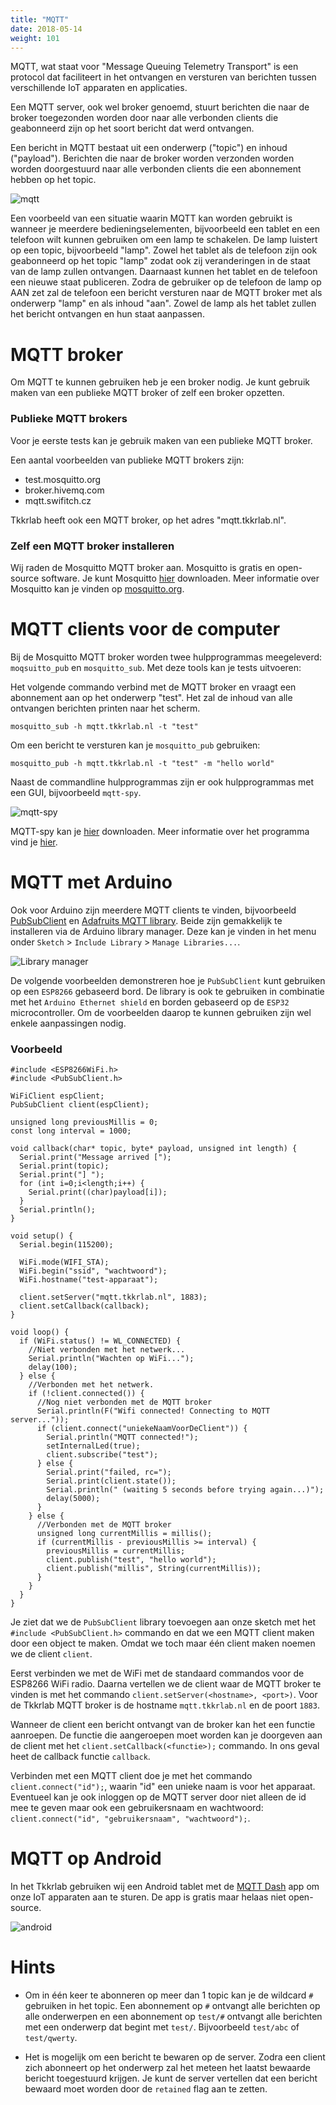 ```yaml
---
title: "MQTT"
date: 2018-05-14
weight: 101
---
```


MQTT, wat staat voor "Message Queuing Telemetry Transport" is een protocol dat faciliteert in het ontvangen en versturen van berichten tussen verschillende IoT apparaten en applicaties.

Een MQTT server, ook wel broker genoemd, stuurt berichten die naar de broker toegezonden worden door naar alle verbonden clients die geabonneerd zijn op het soort bericht dat werd ontvangen.

Een bericht in MQTT bestaat uit een onderwerp ("topic") en inhoud ("payload"). Berichten die naar de broker worden verzonden worden worden doorgestuurd naar alle verbonden clients die een abonnement hebben op het topic.

![mqtt](images/mqtt.svg)

Een voorbeeld van een situatie waarin MQTT kan worden gebruikt is wanneer je meerdere bedieningselementen, bijvoorbeeld een tablet en een telefoon wilt kunnen gebruiken om een lamp te schakelen. De lamp luistert op een topic, bijvoorbeeld "lamp". Zowel het tablet als de telefoon zijn ook geabonneerd op het topic "lamp" zodat ook zij veranderingen in de staat van de lamp zullen ontvangen. Daarnaast kunnen het tablet en de telefoon een nieuwe staat publiceren. Zodra de gebruiker op de telefoon de lamp op AAN zet zal de telefoon een bericht versturen naar de MQTT broker met als onderwerp "lamp" en als inhoud "aan". Zowel de lamp als het tablet zullen het bericht ontvangen en hun staat aanpassen.

# MQTT broker

Om MQTT te kunnen gebruiken heb je een broker nodig. Je kunt gebruik maken van een publieke MQTT broker of zelf een broker opzetten.

### Publieke MQTT brokers

Voor je eerste tests kan je gebruik maken van een publieke MQTT broker.

Een aantal voorbeelden van publieke MQTT brokers zijn:

 - test.mosquitto.org
 - broker.hivemq.com
 - mqtt.swifitch.cz
 
Tkkrlab heeft ook een MQTT broker, op het adres "mqtt.tkkrlab.nl".

### Zelf een MQTT broker installeren

Wij raden de Mosquitto MQTT broker aan. Mosquitto is gratis en open-source software. Je kunt Mosquitto [hier](https://mosquitto.org/download/) downloaden. Meer informatie over Mosquitto kan je vinden op [mosquitto.org](https://mosquitto.org/).

# MQTT clients voor de computer

Bij de Mosquitto MQTT broker worden twee hulpprogrammas meegeleverd: `moqsuitto_pub` en `mosquitto_sub`. Met deze tools kan je tests uitvoeren:

Het volgende commando verbind met de MQTT broker en vraagt een abonnement aan op het onderwerp "test". Het zal de inhoud van alle ontvangen berichten printen naar het scherm.

```
mosquitto_sub -h mqtt.tkkrlab.nl -t "test"
```

Om een bericht te versturen kan je `mosquitto_pub` gebruiken:

```
mosquitto_pub -h mqtt.tkkrlab.nl -t "test" -m "hello world"
```

Naast de commandline hulpprogrammas zijn er ook hulpprogrammas met een GUI, bijvoorbeeld `mqtt-spy`. 

![mqtt-spy](images/mqtt-spy.png)

MQTT-spy kan je [hier](https://github.com/eclipse/paho.mqtt-spy/wiki/Downloads) downloaden. Meer informatie over het programma vind je [hier](https://github.com/eclipse/paho.mqtt-spy/wiki/GettingStarted).

# MQTT met Arduino

Ook voor Arduino zijn meerdere MQTT clients te vinden, bijvoorbeeld [PubSubClient](https://github.com/knolleary/pubsubclient) en [Adafruits MQTT library](https://github.com/adafruit/Adafruit_MQTT_Library). Beide zijn gemakkelijk te installeren via de Arduino library manager. Deze kan je vinden in het menu onder `Sketch` > `Include Library` > `Manage Libraries...`.

![Library manager](images/library-manager.png)

De volgende voorbeelden demonstreren hoe je `PubSubClient` kunt gebruiken op een `ESP8266` gebaseerd bord. De library is ook te gebruiken in combinatie met het `Arduino Ethernet shield` en borden gebaseerd op de `ESP32` microcontroller. Om de voorbeelden daarop te kunnen gebruiken zijn wel enkele aanpassingen nodig.

### Voorbeeld

```
#include <ESP8266WiFi.h>
#include <PubSubClient.h>

WiFiClient espClient;
PubSubClient client(espClient);

unsigned long previousMillis = 0;
const long interval = 1000;

void callback(char* topic, byte* payload, unsigned int length) {
  Serial.print("Message arrived [");
  Serial.print(topic);
  Serial.print("] ");
  for (int i=0;i<length;i++) {
    Serial.print((char)payload[i]);
  }
  Serial.println();
}

void setup() {
  Serial.begin(115200);
  
  WiFi.mode(WIFI_STA);
  WiFi.begin("ssid", "wachtwoord");
  WiFi.hostname("test-apparaat");
  
  client.setServer("mqtt.tkkrlab.nl", 1883);
  client.setCallback(callback);
}

void loop() {
  if (WiFi.status() != WL_CONNECTED) {
    //Niet verbonden met het netwerk...
    Serial.println("Wachten op WiFi...");
    delay(100);
  } else {
    //Verbonden met het netwerk.
    if (!client.connected()) {
      //Nog niet verbonden met de MQTT broker
      Serial.println(F("Wifi connected! Connecting to MQTT server..."));
      if (client.connect("uniekeNaamVoorDeClient")) {
        Serial.println("MQTT connected!");
        setInternalLed(true);
        client.subscribe("test");
      } else {
        Serial.print("failed, rc=");
        Serial.print(client.state());
        Serial.println(" (waiting 5 seconds before trying again...)");
        delay(5000);
      }
    } else {
      //Verbonden met de MQTT broker
      unsigned long currentMillis = millis();
      if (currentMillis - previousMillis >= interval) {
        previousMillis = currentMillis;
        client.publish("test", "hello world");
        client.publish("millis", String(currentMillis));
      }
    }
  }
}
```

Je ziet dat we de `PubSubClient` library toevoegen aan onze sketch met het `#include <PubSubClient.h>` commando en dat we een MQTT client maken door een object te maken. Omdat we toch maar één client maken noemen we de client `client`.

Eerst verbinden we met de WiFi met de standaard commandos voor de ESP8266 WiFi radio. Daarna vertellen we de client waar de MQTT broker te vinden is met het commando `client.setServer(<hostname>, <port>)`. Voor de Tkkrlab MQTT broker is de hostname `mqtt.tkkrlab.nl` en de poort `1883`.

Wanneer de client een bericht ontvangt van de broker kan het een functie aanroepen. De functie die aangeroepen moet worden kan je doorgeven aan de client met het `client.setCallback(<functie>);` commando. In ons geval heet de callback functie `callback`.

Verbinden met een MQTT client doe je met het commando `client.connect("id");`, waarin "id" een unieke naam is voor het apparaat. Eventueel kan je ook inloggen op de MQTT server door niet alleen de id mee te geven maar ook een gebruikersnaam en wachtwoord: `client.connect("id", "gebruikersnaam", "wachtwoord");`.

# MQTT op Android

In het Tkkrlab gebruiken wij een Android tablet met de [MQTT Dash](https://play.google.com/store/apps/details?id=net.routix.mqttdash&hl=nl) app om onze IoT apparaten aan te sturen. De app is gratis maar helaas niet open-source.

![android](images/android1.jpg)

# Hints

 - Om in één keer te abonneren op meer dan 1 topic kan je de wildcard `#` gebruiken in het topic. Een abonnement op `#` ontvangt alle berichten op alle onderwerpen en een abonnement op `test/#` ontvangt alle berichten met een onderwerp dat begint met `test/`. Bijvoorbeeld `test/abc` of `test/qwerty`.
 
 - Het is mogelijk om een bericht te bewaren op de server. Zodra een client zich abonneert op het onderwerp zal het meteen het laatst bewaarde bericht toegestuurd krijgen. Je kunt de server vertellen dat een bericht bewaard moet worden door de `retained` flag aan te zetten.
 
 
